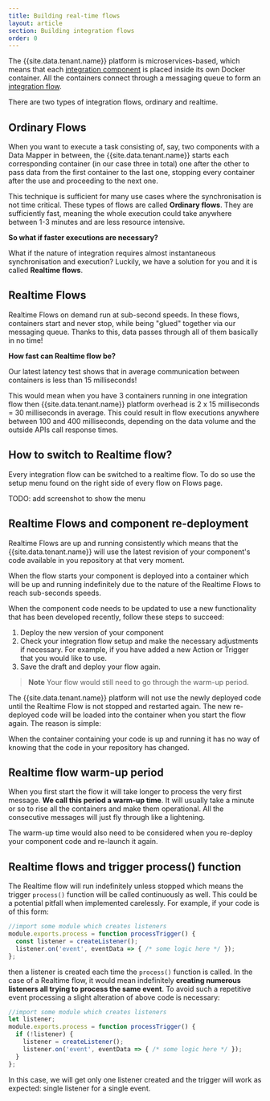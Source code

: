 ```yaml
---
title: Building real-time flows
layout: article
section: Building integration flows
order: 0
---
```


The {{site.data.tenant.name}} platform is microservices-based, which means that
each [integration component](/getting-started/integration-component) is placed
inside its own Docker container. All the containers connect through a
messaging queue to form an [integration flow](getting-started/integration-flow).

There are two types of integration flows, ordinary and realtime.

## Ordinary Flows

When you want to execute a task consisting of, say, two components with a
Data Mapper in between, the {{site.data.tenant.name}} starts each corresponding
container (in our case three in total) one after the other to pass data
from the first container to the last one, stopping every container after the use
and proceeding to the next one.

This technique is sufficient for many use cases where the synchronisation is not
time critical. These types of flows are called **Ordinary flows**. They are
sufficiently fast, meaning the whole execution could take anywhere between 1-3
minutes and are less resource intensive.

**So what if faster executions are necessary?**

What if the nature of integration requires almost instantaneous synchronisation
and execution? Luckily, we have a solution for you and it is called **Realtime flows**.

## Realtime Flows

Realtime Flows on demand run at sub-second speeds. In these flows, containers
start and never stop, while being "glued" together via our messaging queue. Thanks
to this, data passes through all of them basically in no time!

**How fast can Realtime flow be?**

Our latest latency test shows that in average communication between containers
is less than 15 milliseconds!

This would mean when you have 3 containers running in one integration flow then
{{site.data.tenant.name}} platform overhead is 2 x 15 milliseconds = 30 milliseconds
in average. This could result in flow executions anywhere between 100 and 400 milliseconds,
depending on the data volume and the outside APIs call response times.

## How to switch to Realtime flow?

Every integration flow can be switched to a realtime flow. To do so use the setup
menu found on the right side of every flow on Flows page.

TODO: add screenshot to show the menu

## Realtime Flows and component re-deployment

Realtime Flows are up and running consistently which means that the {{site.data.tenant.name}}
will use the latest revision of your component's code available in you repository
at that very moment.

When the flow starts your component is deployed into a container which will be
up and running indefinitely due to the nature of the Realtime Flows to reach
sub-seconds speeds.

When the component code needs to be updated to use a new functionality that has
been developed recently, follow these steps to succeed:

1.  Deploy the new version of your component
2.  Check your integration flow setup and make the necessary adjustments if necessary. For example, if you have added a new Action or Trigger that you would like to use.
3.  Save the draft and deploy your flow again.

> **Note** Your flow would still need to go through the warm-up period.

The {{site.data.tenant.name}} platform will not use the newly deployed code until
the Realtime Flow is not stopped and restarted again. The new re-deployed code
will be loaded into the container when you start the flow again. The reason is simple:

When the container containing your code is up and running it has no way of knowing
that the code in your repository has changed.

## Realtime flow warm-up period

When you first start the flow it will take longer to process the very first message.
**We call this period a warm-up time**. It will usually take a minute or so to rise
all the containers and make them operational. All the consecutive messages will
just fly through like a lightening.

The warm-up time would also need to be considered when you re-deploy your component
code and re-launch it again.


## Realtime flows and trigger process() function

The Realtime flow will run indefinitely unless stopped which means the trigger
`process()` function will be called continuously as well. This could be a potential
pitfall when implemented carelessly. For example, if your code is of this form:

```js
//import some module which creates listeners
module.exports.process = function processTrigger() {
  const listener = createListener();
  listener.on('event', eventData => { /* some logic here */ });
};
```

then a listener is created each time the `process()` function is called. In the
case of a Realtime flow, it would mean indefinitely **creating numerous listeners
all trying to process the same event**. To avoid such a repetitive event processing
a slight alteration of above code is necessary:

```js
//import some module which creates listeners
let listener;
module.exports.process = function processTrigger() {
  if (!listener) {
    listener = createListener();
    listener.on('event', eventData => { /* some logic here */ });
  }
};
```
In this case, we will get only one listener created and the trigger will work as
expected: single listener for a single event.
